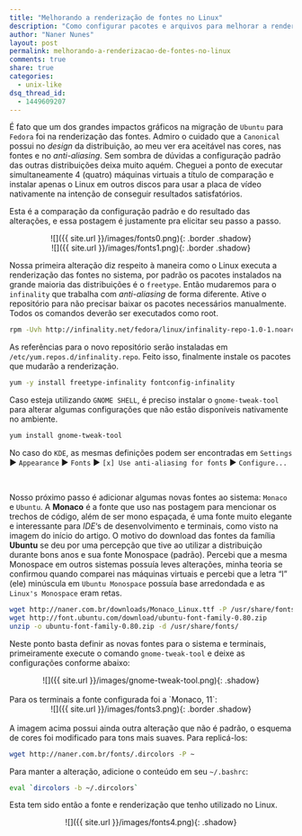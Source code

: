 ```yaml
---
title: "Melhorando a renderização de fontes no Linux"
description: "Como configurar pacotes e arquivos para melhorar a renderização"
author: "Naner Nunes"
layout: post
permalink: melhorando-a-renderizacao-de-fontes-no-linux
comments: true
share: true
categories:
  - unix-like
dsq_thread_id:
  - 1449609207
---
```


É fato que um dos grandes impactos gráficos na migração de `Ubuntu` para `Fedora` foi na renderização das fontes. Admiro o cuidado que a `Canonical` possui no *design* da distribuição, ao meu ver era aceitável nas cores, nas fontes e no *anti-aliasing*. Sem sombra de dúvidas a configuração padrão das outras distribuições deixa muito aquém.<!--more--> Cheguei a ponto de executar simultaneamente 4 (quatro) máquinas virtuais a título de comparação e instalar apenas o Linux em outros discos para usar a placa de vídeo nativamente na intenção de conseguir resultados satisfatórios.

Esta é a comparação da configuração padrão e do resultado das alterações, e essa postagem é justamente pra elicitar seu passo a passo.

<center><div markdown="1">
![]({{ site.url }}/images/fonts0.png){: .border .shadow}
</div></center>

<center><div markdown="1">
![]({{ site.url }}/images/fonts1.png){: .border .shadow}
</div></center>

Nossa primeira alteração diz respeito à maneira como o Linux executa a renderização das fontes no sistema, por padrão os pacotes instalados na grande maioria das distribuições é o `freetype`. Então mudaremos para o `infinality` que trabalha com *anti-aliasing* de forma diferente. Ative o repositório para não precisar baixar os pacotes necessários manualmente. Todos os comandos deverão ser executados como root.

``` bash
rpm -Uvh http://infinality.net/fedora/linux/infinality-repo-1.0-1.noarch.rpm
```

As referências para o novo repositório serão instaladas em `/etc/yum.repos.d/infinality.repo`. Feito isso, finalmente instale os pacotes que mudarão a renderização.

``` bash
yum -y install freetype-infinality fontconfig-infinality
```

Caso esteja utilizando `GNOME SHELL`, é preciso instalar o `gnome-tweak-tool` para alterar algumas configurações que não estão disponíveis nativamente no ambiente.

``` bash
yum install gnome-tweak-tool
```

No caso do `KDE`, as mesmas definições podem ser encontradas em `Settings` &#9658; `Appearance` &#9658; `Fonts` &#9658; `[x] Use anti-aliasing for fonts` &#9658; `Configure...`

<br />

Nosso próximo passo é adicionar algumas novas fontes ao sistema: `Monaco` e `Ubuntu`. A **Monaco** é a fonte que uso nas postagem para mencionar os trechos de código, além de ser mono espaçada, é uma fonte muito elegante e interessante para *IDE*&#8216;s de desenvolvimento e terminais, como visto na imagem do início do artigo. O motivo do download das fontes da família **Ubuntu** se deu por uma percepção que tive ao utilizar a distribuição durante bons anos e sua fonte Monospace (padrão). Percebi que a mesma Monospace em outros sistemas possuía leves alterações, minha teoria se confirmou quando comparei nas máquinas virtuais e percebi que a letra &#8220;l&#8221; (ele) minúscula em `Ubuntu Monospace` possuía base arredondada e as `Linux's Monospace` eram retas.

``` bash
wget http://naner.com.br/downloads/Monaco_Linux.ttf -P /usr/share/fonts/
wget http://font.ubuntu.com/download/ubuntu-font-family-0.80.zip
unzip -o ubuntu-font-family-0.80.zip -d /usr/share/fonts/
```

Neste ponto basta definir as novas fontes para o sistema e terminais, primeiramente execute o comando `gnome-tweak-tool` e deixe as configurações conforme abaixo:  
<center><span markdown="1">
![]({{ site.url }}/images/gnome-tweak-tool.png){: .shadow}
</span></center>

<br />
Para os terminais a fonte configurada foi a `Monaco, 11`:
<center><span markdown="1">
![]({{ site.url }}/images/fonts3.png){: .border .shadow}
</span></center>

<br />
A imagem acima possui ainda outra alteração que não é padrão, o esquema de cores foi modificado para tons mais suaves. Para replicá-los:

``` bash
wget http://naner.com.br/fonts/.dircolors -P ~
```

Para manter a alteração, adicione o conteúdo em seu `~/.bashrc`:

``` bash
eval `dircolors -b ~/.dircolors`
```

Esta tem sido então a fonte e renderização que tenho utilizado no Linux.
<center><span markdown="1">
![]({{ site.url }}/images/fonts4.png){: .shadow}
</span></center>